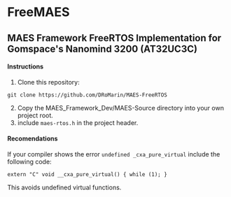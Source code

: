 # FreeMAES
## MAES Framework FreeRTOS Implementation for Gomspace's Nanomind 3200 (AT32UC3C)


#### Instructions

1. Clone this repository:
```
git clone https://github.com/DRoMarin/MAES-FreeRTOS
```
2. Copy the MAES_Framework_Dev/MAES-Source directory into your own project root.
3. include `maes-rtos.h` in the project header.



#### Recomendations
If your compiler shows the error `undefined _cxa_pure_virtual` include the following code:
```
extern "C" void __cxa_pure_virtual() { while (1); }
```
This avoids undefined virtual functions.
